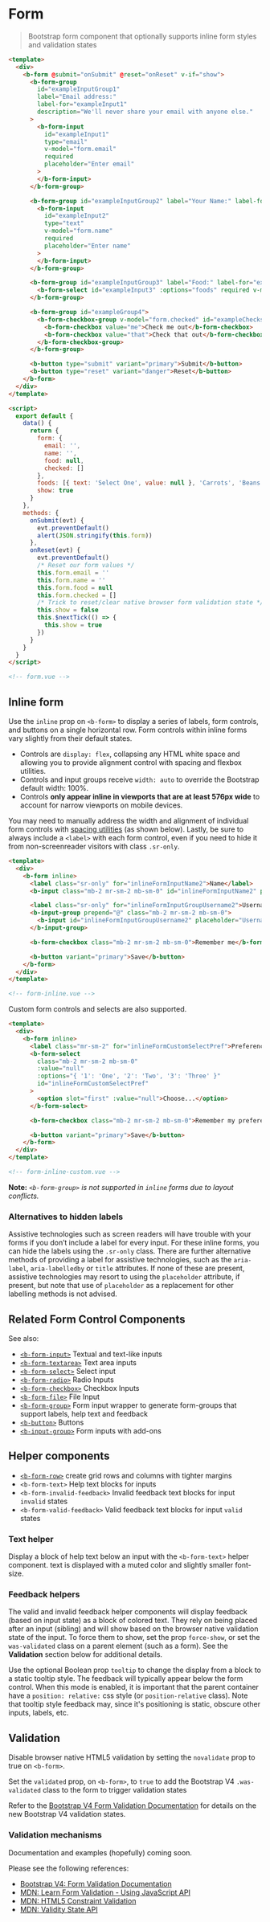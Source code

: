 # Form

> Bootstrap form component that optionally supports inline form styles and validation states

```html
<template>
  <div>
    <b-form @submit="onSubmit" @reset="onReset" v-if="show">
      <b-form-group
        id="exampleInputGroup1"
        label="Email address:"
        label-for="exampleInput1"
        description="We'll never share your email with anyone else."
      >
        <b-form-input
          id="exampleInput1"
          type="email"
          v-model="form.email"
          required
          placeholder="Enter email"
        >
        </b-form-input>
      </b-form-group>

      <b-form-group id="exampleInputGroup2" label="Your Name:" label-for="exampleInput2">
        <b-form-input
          id="exampleInput2"
          type="text"
          v-model="form.name"
          required
          placeholder="Enter name"
        >
        </b-form-input>
      </b-form-group>

      <b-form-group id="exampleInputGroup3" label="Food:" label-for="exampleInput3">
        <b-form-select id="exampleInput3" :options="foods" required v-model="form.food" />
      </b-form-group>

      <b-form-group id="exampleGroup4">
        <b-form-checkbox-group v-model="form.checked" id="exampleChecks">
          <b-form-checkbox value="me">Check me out</b-form-checkbox>
          <b-form-checkbox value="that">Check that out</b-form-checkbox>
        </b-form-checkbox-group>
      </b-form-group>

      <b-button type="submit" variant="primary">Submit</b-button>
      <b-button type="reset" variant="danger">Reset</b-button>
    </b-form>
  </div>
</template>

<script>
  export default {
    data() {
      return {
        form: {
          email: '',
          name: '',
          food: null,
          checked: []
        },
        foods: [{ text: 'Select One', value: null }, 'Carrots', 'Beans', 'Tomatoes', 'Corn'],
        show: true
      }
    },
    methods: {
      onSubmit(evt) {
        evt.preventDefault()
        alert(JSON.stringify(this.form))
      },
      onReset(evt) {
        evt.preventDefault()
        /* Reset our form values */
        this.form.email = ''
        this.form.name = ''
        this.form.food = null
        this.form.checked = []
        /* Trick to reset/clear native browser form validation state */
        this.show = false
        this.$nextTick(() => {
          this.show = true
        })
      }
    }
  }
</script>

<!-- form.vue -->
```

## Inline form

Use the `inline` prop on `<b-form>` to display a series of labels, form controls, and buttons on a
single horizontal row. Form controls within inline forms vary slightly from their default states.

- Controls are `display: flex`, collapsing any HTML white space and allowing you to provide
  alignment control with spacing and flexbox utilities.
- Controls and input groups receive `width: auto` to override the Bootstrap default width: 100%.
- Controls **only appear inline in viewports that are at least 576px wide** to account for narrow
  viewports on mobile devices.

You may need to manually address the width and alignment of individual form controls with
[spacing utilities](/docs/reference/spacing-classes) (as shown below). Lastly, be sure to always
include a `<label>` with each form control, even if you need to hide it from non-screenreader
visitors with class `.sr-only`.

```html
<template>
  <div>
    <b-form inline>
      <label class="sr-only" for="inlineFormInputName2">Name</label>
      <b-input class="mb-2 mr-sm-2 mb-sm-0" id="inlineFormInputName2" placeholder="Jane Doe" />

      <label class="sr-only" for="inlineFormInputGroupUsername2">Username</label>
      <b-input-group prepend="@" class="mb-2 mr-sm-2 mb-sm-0">
        <b-input id="inlineFormInputGroupUsername2" placeholder="Username" />
      </b-input-group>

      <b-form-checkbox class="mb-2 mr-sm-2 mb-sm-0">Remember me</b-form-checkbox>

      <b-button variant="primary">Save</b-button>
    </b-form>
  </div>
</template>

<!-- form-inline.vue -->
```

Custom form controls and selects are also supported.

```html
<template>
  <div>
    <b-form inline>
      <label class="mr-sm-2" for="inlineFormCustomSelectPref">Preference</label>
      <b-form-select
        class="mb-2 mr-sm-2 mb-sm-0"
        :value="null"
        :options="{ '1': 'One', '2': 'Two', '3': 'Three' }"
        id="inlineFormCustomSelectPref"
      >
        <option slot="first" :value="null">Choose...</option>
      </b-form-select>

      <b-form-checkbox class="mb-2 mr-sm-2 mb-sm-0">Remember my preference</b-form-checkbox>

      <b-button variant="primary">Save</b-button>
    </b-form>
  </div>
</template>

<!-- form-inline-custom.vue -->
```

**Note:** _`<b-form-group>` is not supported in `inline` forms due to layout conflicts._

### Alternatives to hidden labels

Assistive technologies such as screen readers will have trouble with your forms if you don’t include
a label for every input. For these inline forms, you can hide the labels using the `.sr-only` class.
There are further alternative methods of providing a label for assistive technologies, such as the
`aria-label`, `aria-labelledby` or `title` attributes. If none of these are present, assistive
technologies may resort to using the `placeholder` attribute, if present, but note that use of
`placeholder` as a replacement for other labelling methods is not advised.

## Related Form Control Components

See also:

- [`<b-form-input>`](/docs/components/form-input) Textual and text-like inputs
- [`<b-form-textarea>`](/docs/components/form-textarea) Text area inputs
- [`<b-form-select>`](/docs/components/form-select) Select input
- [`<b-form-radio>`](/docs/components/form-radio) Radio Inputs
- [`<b-form-checkbox>`](/docs/components/form-checkbox) Checkbox Inputs
- [`<b-form-file>`](/docs/components/form-file) File Input
- [`<b-form-group>`](/docs/components/form-group) Form input wrapper to generate form-groups that
  support labels, help text and feedback
- [`<b-button>`](/docs/components/button) Buttons
- [`<b-input-group>`](/docs/components/input-group) Form inputs with add-ons

## Helper components

- [`<b-form-row>`](/docs/components/layout) create grid rows and columns with tighter margins
- `<b-form-text>` Help text blocks for inputs
- `<b-form-invalid-feedback>` Invalid feedback text blocks for input `invalid` states
- `<b-form-valid-feedback>` Valid feedback text blocks for input `valid` states

### Text helper

Display a block of help text below an input with the `<b-form-text>` helper component. text is
displayed with a muted color and slightly smaller font-size.

### Feedback helpers

The valid and invalid feedback helper components will display feedback (based on input state) as a
block of colored text. They rely on being placed after an input (sibling) and will show based on the
browser native validation state of the input. To force them to show, set the prop `force-show`, or
set the `was-validated` class on a parent element (such as a form). See the **Validation** section
below for additional details.

Use the optional Boolean prop `tooltip` to change the display from a block to a static tooltip
style. The feedback will typically appear below the form control. When this mode is enabled, it is
important that the parent container have a `position: relative:` css style (or `position-relative`
class). Note that tooltip style feedback may, since it's positioning is static, obscure other
inputs, labels, etc.

## Validation

Disable browser native HTML5 validation by setting the `novalidate` prop to true on `<b-form>`.

Set the `validated` prop, on `<b-form>`, to `true` to add the Bootstrap V4 `.was-validated` class to
the form to trigger validation states

Refer to the
[Bootstrap V4 Form Validation Documentation](https://getbootstrap.com/docs/4.2/components/forms/#validation)
for details on the new Bootstrap V4 validation states.

### Validation mechanisms

Documentation and examples (hopefully) coming soon.

Please see the following references:

- [Bootstrap V4: Form Validation Documentation](https://getbootstrap.com/docs/4.2/components/forms/#validation)
- [MDN: Learn Form Validation - Using JavaScript API](https://developer.mozilla.org/en-US/docs/Learn/HTML/Forms/Form_validation#Validating_forms_using_JavaScript)
- [MDN: HTML5 Constraint Validation](https://developer.mozilla.org/en-US/docs/Web/Guide/HTML/HTML5/Constraint_validation)
- [MDN: Validity State API](https://developer.mozilla.org/en-US/docs/Web/API/ValidityState)

<!-- Component reference added automatically from component package.json -->
